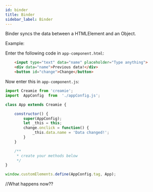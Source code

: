 ```yaml
---
id: binder
title: Binder
sidebar_label: Binder
---
```


Binder syncs the data between a HTMLElement and an Object.

Example:

Enter the following code in `app-component.html`:

```html
    <input type="text" data="name" placeholder="Type anything">
    <div data="name">Previous data!</div>
    <button id="change">Change</button>
```

Now enter this in `app-component.js`:

```javascript
import Creamie from 'creamie';
import  AppConfig  from  './appConfig.js';

class App extends Creamie {

    constructor() {
        super(AppConfig);
        let _this = this;
        change.onclick = function() {
            _this.data.name = 'Data changed!';
        }
    }

    /**
     * create your methods below
     */
}

window.customElements.define(AppConfig.tag, App);
```

//What happens now??
